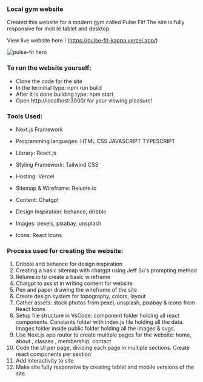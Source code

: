 ### Local gym website

Created this website for a modern gym called Pulse Fit! The site is fully responsive for mobile tablet and desktop. 

View live website here ! (https://pulse-fit-kappa.vercel.app/)

![pulse-fit hero](https://github.com/user-attachments/assets/86a0f1b1-1cff-4e83-8693-d14699ea5bc7)


### To run the website yourself:

* Clone the code for the site
* In the terminal type: npm run build
* After it is done building type: npm start
* Open http://localhost:3000/ for your viewing pleasure!
  
### Tools Used:

* Next.js Framework
* Programming languages: HTML CSS JAVASCRIPT TYPESCRIPT
* Library: React.js
* Styling Framework: Tailwind CSS
* Hosting: Vercel
  
* Sitemap & Wireframe: Relume.io
* Content: Chatgpt
* Design Inspiration: behance, dribble
* Images: pexels, pixabay, unsplash
* Icons: React Icons
  
### Process used for creating the website:
1. Dribble and behance for design inspiration
2. Creating a basic sitemap with chatgpt using Jeff Su's prompting method
3. Relume.io to create a basic wireframe
4. Chatgpt to assist in writing content for website
5. Pen and paper drawing the wireframe of the site
6. Create design system for topography, colors, layout
7. Gather assets: stock photos from pexel, unsplash, pixabay & icons from React Icons
8. Setup file structure in VsCode: component folder holding all react components. Constants folder with index.js file holding all the data. Images folder inside public folder holding all the images & svgs.
9. Use Next.js app router to create multiple pages for the website: home, about , classes , membership, contact
10. Code the UI per page, dividing each page in multiple sections. Create react components per section
11. Add interactivity to site
12. Make site fully responsive by creating tablet and mobile versions of the site.
